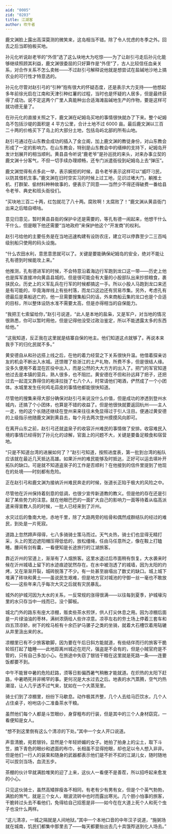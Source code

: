 ```yaml
---
aid: "0005"
zid: "0203"
title: 江湖客
author: 吹牛者
---
```


鹿文渊脸上露出高深莫测的微笑来，这岛相当不错。除了令人忧虑的冬季之外。回去之后当即拍板买地。

孙元化听说赵老爷的“外侄”选了这么块地大为吃惊——为了让赵引弓走后孙元化能够继续照顾其利益，鹿文渊很委屈的只好算作是“外侄”了，古人比较信任血亲关系，对合作关系不怎么卖帐——不过赵引弓解释说他就是想尝试在盐碱地沙地上搞农业的可行性才特意选的。

孙元化尽管对赵引弓的“引种”抱有很大的怀疑态度，还是表示大力支持——他想起多年前徐光启在江南和天津引种红薯的过程，当时也是怀疑的人居多，但是最终获得了成功。说不定这两个广里人真能种出合适海滩盐碱地生产的作物，要是这样可就功德无量了。

在孙元化的直接关照之下，鹿文渊在屺姆岛买地的事情很快就办了下来。整个屺姆岛不包括沙堤的面积是 4 平方公里，合计土地不过 6000 亩。最后鹿文渊以三百二十两的价格买下了岛上的大部分土地，包括岛屿北部的所有山地。

赵引弓通过在山东教会成功的插入了金立阁，加上鹿文渊的教徒身份，对山东教会形成了一定的影响力。在山东教会，特别是山东教会中的缙绅的支持下，屺姆岛开发计划展开的相当顺利。黄县县令听说“鹿老爷”是孙巡抚的来头，对来办事立契的鹿文渊十分客气，不但一切手续办理顺畅，还专门派遣衙役到屺姆岛上去“弹压”。

鹿文渊觉得有点多此一举，表示婉拒的时候，县令老爷表示这样可以“威吓刁民，以防其借机生事。”鹿文渊在旧时空实习的时候上过工地，见识过堵大门，躺推土机、打群架、偷材料种种故事的，便表示了同意——当然少不得还得破费一番给县令老爷、典史和班头衙役们。

“买块地三百二十两，红包就花了八十两。腐败啊！太腐败了！”鹿文渊从黄县衙门出来之后暗自嘀咕。

意见归意见，暂时黄县县衙的保护伞还是需要的，等孔有德一闹起来，他想干什么干什么，但是眼下他还需要“当地政府”来保护他这个“开发商”的权利。

赵引弓给他的主要任务是在当地迅速构建有设防农庄，建立可以停靠至少二三百吨级别船只使用的码头设施。

“什么农田水利，意思意思就可以了。关键是要能确保屺姆岛的安全，绝对不能让孔有德到时候能攻上来。”

他推测，孔有德进军的时候，不会特意沿着海边行军跑到龙口这一带——历史上他也是挥军直接冲向黄县县城的。但是很可能会有大量的小股部队出来抄掠粮食，裹挟民众。历史上的义军乱兵在行军的时候都搞这一手。所以小股人马跑到龙口来还是有可能的，毕竟海岸线上有些村落，而龙口这边还有贸易市集。另外，考虑孔有德最后是乘船逃亡的，他一旦需要搜集船只的话，外来商船云集的龙口也是个合适的目标，所以整体设防水准不需要太高，但是亦得相当的自保能力。

“我把王七索留给你，”赵引弓说道，“此人是本地的盐枭，又是军户，对当地的情况很熟悉，你可以暂时用他，但是记得他没受过政治鉴定，所以不能透露太多的东西给他。”

“这我知道，反正我在这里就是结寨自保的地主。他们知道这点就够了。再说本来我手下的归化民就不多。”

黄安德自从和孙远搭上线之后，在他的着力经营之下关系很快升温。他借着探亲访友的机会不断出入水城。还馈赠了些浙江的土产礼物，所费不多，但是很结人缘。没多久便用不着混在匠役中出入，而是公然的大大方方的出入了。把门的军官知道他过去是本镇的营兵，熟人很多，也不阻拦。黄安德在不但和孙远拜了把子，还把过去一起混又靠得住的袍泽拉拢了七八个人，时常请他们喝酒，俨然成了一个小团体。水城里发生任何鸡毛蒜皮的事情他都能很快知道。

尽管他的搜集来得大部分确保对赵引弓来说没什么价值，但是成功的渗透到登州水城内，还搞了个小团体，也算是不错的收益了。但是他很快就要返回杭州——主人一走，他的这个长随还继续在登州来来往往未免显得过于引人注目。便通过黄安德的上级指示他随鹿文渊到黄县去，每个月去两次登州摸摸风向即可。

在离开山东之前，赵引弓还就盗泉子的收容沂州难民的事情做了安排。收容难民入境的事情已经得到了孙元化的谅解，官面上的问题不大，关键是要备足粮食和宿营地。

“只是不知道台湾的进展如何了？”赵引弓知道，按照进度表，第一批到台湾的船队应该就在最近几天抵达高雄。如果沂州的难民能够及时抵达，正好可以运去填补开拓队的缺口。可是就不知道盗泉子的工作是否顺利？在他接到的信件里提到了他现在的处境——时刻都有危险。

正在赵引弓和鹿文渊为接纳沂州难民奔走的时候，张道长正陷于极大的风险之中。

尽管他在沂州保持着刻意的低调，也很少宣传新道教的教义。但是他的存在还是引起了某些势力的注意。就在他眼巴巴的一面扩大自己的影响力一面等待着从临高派遣来得宣教人员的时候，一批人已经来到了沂州。

水灾过后的鲁南大地，赤地千里，除了大路两旁的枯骨和偶然成群结队的经过的难民，到处是一片死寂。

道路上忽然蹄声得得，七八多骑骑士策马而过。天气炎热，骑士们也显得无精打采，头上的宽边遮阳帽压得低低的，放松缰绳，任由马任意所之，像在鞍上打瞌睡。腰间有剑有囊，一看便知是长途旅行的江湖旅客。

靠近沂州的官道上，渐渐有了人烟旅客。这里水退过后市面稍有恢复。大水袭来时候在沂州城墙上留下的水迹痕迹犹然存在。在水中被泡透了的城墙，因为太阳的灼烤，又在渐渐开裂，城砖脱落了不少。有一处甚至崩塌出了数丈的缺口。城上城下堆满了砖块和黄土——虽说民生艰难，但是地方官对城池的守御一丝一毫也不敢放松——这些年来几乎每次大灾之后就有灾民暴乱。

城外的护城河因为大水的关系，一反常规的涨得很满——以往每到夏季，护城壕沟里的水只存当中一线而已，没个脚板。

城北门外的路东有座大凉棚，贩卖些茶水煎饼，供人打尖休息之用。因为凉棚后面是一片绿油油的枣林，满树浓荫给人些许凉意。凉亭左右的夯土场上停着三套车和四五顶凉轿，树下的栓马桩有十余匹驴马骡子之类的坐骑，就着大石槽饮着用轱辘从井里汲出来的水。

凉棚里已有不少旅客歇脚，因为要在午后日斜方能就道，有些结伴而行的旅客干脆轮班打起了瞌睡——此地距离州城近在咫尺，强盗是不会有的，但是小贼官府是不管的，只有自己多加小心。在旅途中失窃了银钱干粮在这里就是死路一条——连要饭都要不到。

中午不能冒中暑的危险赶路，须等日影偏西暑气稍散才能就道。在炽热的太阳下赶路，中暑晒死并非稀罕的事。更何况是大水过去之后。地表的水汽蒸腾，空气灼热潮湿，让人几乎透不过气来，犹如在一个大蒸笼里。

骑士们到了凉棚里，纷纷下马歇息。动作极其齐整，几个人去给马匹饮水，几个人占住桌子，吩咐店小二准备茶水干粮。

虽然他们每个人都是斗笠眼纱，身穿粗布的行装，但是其中的三个人身材窈窕，一看便知是女人。

“想不到这里倒有这么个清凉的下处。”其中一个女人开口说道。

声音清脆，宛若银铃。显然是个年轻娇媚的女子。她拍了拍身上的尘土，取下斗笠，摘下青色的眼纱和遮面的布巾，长相虽不显得抢眼，却也足以令人想入非非。但是他们一行人的装束和随身的武器都表示他们是不折不扣的江湖儿女，随时随地可以拔剑当场，血流五步。

茶棚的伙计早就满脸堆笑的迎了上来，这伙人一看便不是善茬，所以招呼起来愈发的小心。

只见这伙骑士，虽然高矮胖瘦各不相同，有老有少有男有女，但是个个英气勃勃，满脸的煞气，就是三个女人，眼波流转中也时而露出寒光。几个胆小怕事的旅客，干脆转过头去不看他们，免得给自己招惹是非——如今在在大道上死个人和死个虫子也没什么两样。

“这儿清凉，一城之隔就是人间地狱。”其中一个本地口音的中年汉子说道，“施粥场就在城南，饥民们都集中那里去了——每天都要抬出去几十具饿殍送到化人场去。”
